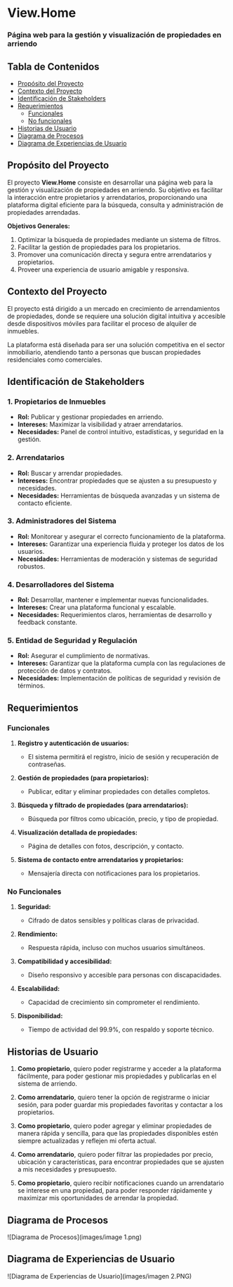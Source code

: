 # View.Home

### Página web para la gestión y visualización de propiedades en arriendo

## Tabla de Contenidos

- [Propósito del Proyecto](#proposito-del-proyecto)
- [Contexto del Proyecto](#contexto-del-proyecto)
- [Identificación de Stakeholders](#identificacion-de-stakeholders)
- [Requerimientos](#requerimientos)
  - [Funcionales](#funcionales)
  - [No funcionales](#no-funcionales)
- [Historias de Usuario](#historias-de-usuario)
- [Diagrama de Procesos](#diagrama-de-procesos)
- [Diagrama de Experiencias de Usuario](#diagrama-de-experiencias-de-usuario)

## Propósito del Proyecto

El proyecto **View.Home** consiste en desarrollar una página web para la gestión y visualización de propiedades en arriendo. Su objetivo es facilitar la interacción entre propietarios y arrendatarios, proporcionando una plataforma digital eficiente para la búsqueda, consulta y administración de propiedades arrendadas.

**Objetivos Generales:**
1. Optimizar la búsqueda de propiedades mediante un sistema de filtros.
2. Facilitar la gestión de propiedades para los propietarios.
3. Promover una comunicación directa y segura entre arrendatarios y propietarios.
4. Proveer una experiencia de usuario amigable y responsiva.

## Contexto del Proyecto

El proyecto está dirigido a un mercado en crecimiento de arrendamientos de propiedades, donde se requiere una solución digital intuitiva y accesible desde dispositivos móviles para facilitar el proceso de alquiler de inmuebles.

La plataforma está diseñada para ser una solución competitiva en el sector inmobiliario, atendiendo tanto a personas que buscan propiedades residenciales como comerciales.

## Identificación de Stakeholders

### 1. Propietarios de Inmuebles
- **Rol:** Publicar y gestionar propiedades en arriendo.
- **Intereses:** Maximizar la visibilidad y atraer arrendatarios.
- **Necesidades:** Panel de control intuitivo, estadísticas, y seguridad en la gestión.

### 2. Arrendatarios
- **Rol:** Buscar y arrendar propiedades.
- **Intereses:** Encontrar propiedades que se ajusten a su presupuesto y necesidades.
- **Necesidades:** Herramientas de búsqueda avanzadas y un sistema de contacto eficiente.

### 3. Administradores del Sistema
- **Rol:** Monitorear y asegurar el correcto funcionamiento de la plataforma.
- **Intereses:** Garantizar una experiencia fluida y proteger los datos de los usuarios.
- **Necesidades:** Herramientas de moderación y sistemas de seguridad robustos.

### 4. Desarrolladores del Sistema
- **Rol:** Desarrollar, mantener e implementar nuevas funcionalidades.
- **Intereses:** Crear una plataforma funcional y escalable.
- **Necesidades:** Requerimientos claros, herramientas de desarrollo y feedback constante.

### 5. Entidad de Seguridad y Regulación
- **Rol:** Asegurar el cumplimiento de normativas.
- **Intereses:** Garantizar que la plataforma cumpla con las regulaciones de protección de datos y contratos.
- **Necesidades:** Implementación de políticas de seguridad y revisión de términos.

## Requerimientos

### Funcionales

1. **Registro y autenticación de usuarios:**
   - El sistema permitirá el registro, inicio de sesión y recuperación de contraseñas.

2. **Gestión de propiedades (para propietarios):**
   - Publicar, editar y eliminar propiedades con detalles completos.

3. **Búsqueda y filtrado de propiedades (para arrendatarios):**
   - Búsqueda por filtros como ubicación, precio, y tipo de propiedad.

4. **Visualización detallada de propiedades:**
   - Página de detalles con fotos, descripción, y contacto.

5. **Sistema de contacto entre arrendatarios y propietarios:**
   - Mensajería directa con notificaciones para los propietarios.

### No Funcionales

1. **Seguridad:**
   - Cifrado de datos sensibles y políticas claras de privacidad.

2. **Rendimiento:**
   - Respuesta rápida, incluso con muchos usuarios simultáneos.

3. **Compatibilidad y accesibilidad:**
   - Diseño responsivo y accesible para personas con discapacidades.

4. **Escalabilidad:**
   - Capacidad de crecimiento sin comprometer el rendimiento.

5. **Disponibilidad:**
   - Tiempo de actividad del 99.9%, con respaldo y soporte técnico.
     
## Historias de Usuario

1. **Como propietario**, quiero poder registrarme y acceder a la plataforma fácilmente, para poder gestionar mis propiedades y publicarlas en el sistema de arriendo.

2. **Como arrendatario**, quiero tener la opción de registrarme o iniciar sesión, para poder guardar mis propiedades favoritas y contactar a los propietarios.

3. **Como propietario**, quiero poder agregar y eliminar propiedades de manera rápida y sencilla, para que las propiedades disponibles estén siempre actualizadas y reflejen mi oferta actual.

4. **Como arrendatario**, quiero poder filtrar las propiedades por precio, ubicación y características, para encontrar propiedades que se ajusten a mis necesidades y presupuesto.

5. **Como propietario**, quiero recibir notificaciones cuando un arrendatario se interese en una propiedad, para poder responder rápidamente y maximizar mis oportunidades de arrendar la propiedad.

## Diagrama de Procesos
![Diagrama de Procesos](images/image 1.png)

## Diagrama de Experiencias de Usuario
![Diagrama de Experiencias de Usuario](images/imagen 2.PNG)

